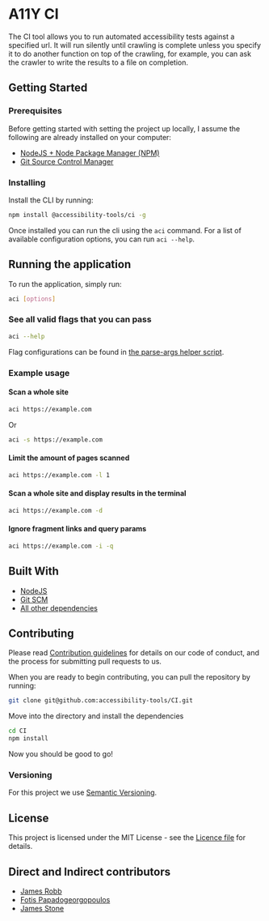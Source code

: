 # A11Y CI

The CI tool allows you to run automated accessibility tests against a specified url. It will run silently until crawling is complete unless you specify it to do another function on top of the crawling, for example, you can ask the crawler to write the results to a file on completion.

## Getting Started

### Prerequisites

Before getting started with setting the project up locally, I assume the following are already installed on your computer:

- [NodeJS + Node Package Manager (NPM)](https://nodejs.org/)
- [Git Source Control Manager](https://git-scm.com/)

### Installing

Install the CLI by running:

```bash
npm install @accessibility-tools/ci -g
```

Once installed you can run the cli using the `aci` command. For a list of available configuration options, you can run `aci --help`.

## Running the application

To run the application, simply run:

```bash
aci [options]
```

### See all valid flags that you can pass

```bash
aci --help
```

Flag configurations can be found in [the parse-args helper script](./src/helpers/parse-args.js).

### Example usage

#### Scan a whole site

```bash
aci https://example.com
```

Or

```bash
aci -s https://example.com
```

#### Limit the amount of pages scanned

```bash
aci https://example.com -l 1
```

#### Scan a whole site and display results in the terminal

```bash
aci https://example.com -d
```

#### Ignore fragment links and query params

```bash
aci https://example.com -i -q
```

## Built With

- [NodeJS](https://nodejs.org/)
- [Git SCM](https://git-scm.com/)
- [All other dependencies](./package.json)

## Contributing

Please read [Contribution guidelines](./.github/contributing.md) for details on our code of conduct, and the process for submitting pull requests to us.

When you are ready to begin contributing, you can pull the repository by running:

```bash
git clone git@github.com:accessibility-tools/CI.git
```

Move into the directory and install the dependencies

```bash
cd CI
npm install
```

Now you should be good to go!

### Versioning

For this project we use [Semantic Versioning](http://semver.org/).

## License

This project is licensed under the MIT License - see the [Licence file](./LICENCE) for details.

## Direct and Indirect contributors

- [James Robb](https://jamesrobb.co.uk/)
- [Fotis Papadogeorgopoulos](https://fotis.xyz/)
- [James Stone](http://jamesstone.com/)
